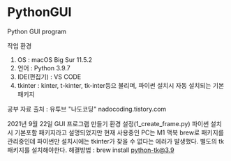 # PythonGUI
Python GUI program

작업 환경 
1. OS : macOS Big Sur 11.5.2 
2. 언어 : Python 3.9.7 
3. IDE(편집기) : VS CODE 
4. tkinter : kinter, t-kinter, tk-inter등으 불리며, 파이썬 설치시 자동 설치되는 기본 패키지

공부 자료 출처 : 유투브 "나도코딩" nadocoding.tistory.com

2021년 9월 22일
     GUI 프로그램 만들기 환경 설정(1_create_frame.py)
        파이썬 설치시 기본포함 패키지라고 설명되었지만 현재 사용중인 PC는 M1 맥북
        brew로 패키지를 관리중인데 파이썬만 설치시에는 tkinter가 찾을 수 없다는 에러가 발생했다.
        별도의 tk 패키지를 설치해야한다.
            해결방법 : brew install python-tk@3.9